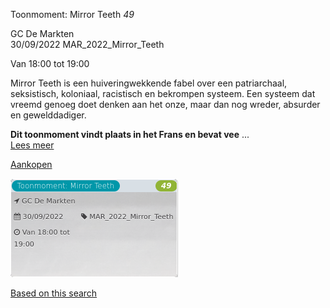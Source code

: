 Toonmoment: Mirror Teeth *49*

GC De Markten  
30/09/2022 MAR\_2022\_Mirror\_Teeth  

Van 18:00 tot 19:00

  

  

Mirror Teeth is een huiveringwekkende fabel over een patriarchaal, seksistisch, koloniaal, racistisch en bekrompen systeem. Een systeem dat vreemd genoeg doet denken aan het onze, maar dan nog wreder, absurder en gewelddadiger.  
  
**Dit toonmoment vindt plaats in het Frans en bevat vee**  ...  
[Lees meer](https://tickets.vgc.be/activity/subscribe/MAR_2022_Mirror_Teeth)

[Aankopen](https://tickets.vgc.be/ticketingActivity/subscribe/MAR_2022_Mirror_Teeth)

![](82494.png)

[Based on this search](https://tickets.vgc.be/activity/index?&vrijeplaatsen=1&Age%5B%5D=4%2C6&entity=244)